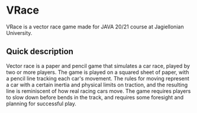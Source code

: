 # VRace
VRace is a vector race game made for JAVA 20/21 course at Jagiellonian University.

## Quick description
Vector race is a paper and pencil game that simulates a car race, played by two or more players.
The game is played on a squared sheet of paper, with a pencil line tracking each car's movement.
The rules for moving represent a car with a certain inertia and physical limits on traction,
and the resulting line is reminiscent of how real racing cars move.
The game requires players to slow down before bends in the track,
and requires some foresight and planning for successful play.
